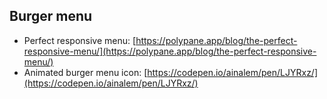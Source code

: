 ## Burger menu

* Perfect responsive menu: [https://polypane.app/blog/the-perfect-responsive-menu/](https://polypane.app/blog/the-perfect-responsive-menu/)
* Animated burger menu icon: [https://codepen.io/ainalem/pen/LJYRxz/](https://codepen.io/ainalem/pen/LJYRxz/)

